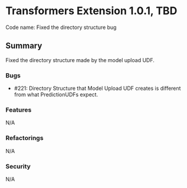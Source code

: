# Transformers Extension 1.0.1, TBD

Code name: Fixed the directory structure bug 


## Summary

Fixed the directory structure made by the model upload UDF.

### Bugs
 
- #221: Directory Structure that Model Upload UDF creates is different from what PredictionUDFs expect.

### Features

N/A

### Refactorings

N/A

### Security 

N/A
